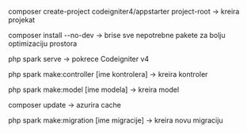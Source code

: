 composer create-project codeigniter4/appstarter project-root -> kreira projekat

composer install --no-dev -> brise sve nepotrebne pakete za bolju optimizaciju prostora

php spark serve -> pokrece Codeigniter v4

php spark make:controller [ime kontrolera] -> kreira kontroler

php spark make:model [ime modela] -> kreira model

composer update -> azurira cache

php spark make:migration [ime migracije] -> kreira novu migraciju
